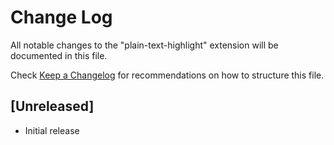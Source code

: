 # Change Log

All notable changes to the "plain-text-highlight" extension will be documented in this file.

Check [Keep a Changelog](http://keepachangelog.com/) for recommendations on how to structure this file.

## [Unreleased]

- Initial release